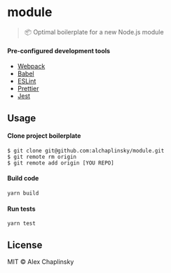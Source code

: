 # module
> 📦 Optimal boilerplate for a new Node.js module

#### Pre-configured development tools
* [Webpack](https://webpack.js.org/)
* [Babel](https://babeljs.io/)
* [ESLint](https://eslint.org/)
* [Prettier](https://prettier.io/)
* [Jest](https://jestjs.io/)

## Usage

#### Clone project boilerplate

```
$ git clone git@github.com:alchaplinsky/module.git
$ git remote rm origin
$ git remote add origin [YOU REPO]
```

#### Build code 
```
yarn build
```

#### Run tests

```
yarn test
```


## License

MIT © Alex Chaplinsky
